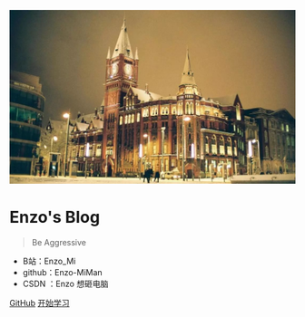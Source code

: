 ![logo](_media/封面2.jpg)

# Enzo's Blog

> Be Aggressive

- B站：Enzo_Mi
- github：Enzo-MiMan
- CSDN ：Enzo 想砸电脑

[GitHub](https://github.com/Enzo-MiMan)
[开始学习](#docsify)